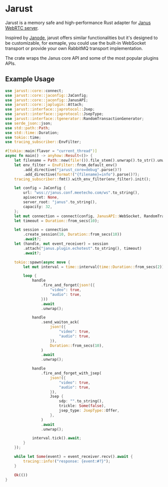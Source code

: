 # Jarust

Jarust is a memory safe and high-performance Rust adapter for [Janus WebRTC server](https://github.com/meetecho/janus-gateway).

Inspired by [Janode](https://github.com/meetecho/janode), jarust offers similar functionalities but it's designed
to be customizable, for exmaple, you could use the built-in WebSocket transport or provide your own RabbitMQ transport implementation.

The crate wraps the Janus core API and some of the most popular plugins APIs.

## Example Usage

```rust
use jarust::core::connect;
use jarust::core::jaconfig::JaConfig;
use jarust::core::jaconfig::JanusAPI;
use jarust::core::japlugin::Attach;
use jarust::interface::japrotocol::Jsep;
use jarust::interface::japrotocol::JsepType;
use jarust::interface::tgenerator::RandomTransactionGenerator;
use serde_json::json;
use std::path::Path;
use std::time::Duration;
use tokio::time;
use tracing_subscriber::EnvFilter;

#[tokio::main(flavor = "current_thread")]
async fn main() -> anyhow::Result<()> {
    let filename = Path::new(file!()).file_stem().unwrap().to_str().unwrap();
    let env_filter = EnvFilter::from_default_env()
        .add_directive("jarust_core=debug".parse()?)
        .add_directive(format!("{filename}=info").parse()?);
    tracing_subscriber::fmt().with_env_filter(env_filter).init();

    let config = JaConfig {
        url: "wss://janus.conf.meetecho.com/ws".to_string(),
        apisecret: None,
        server_root: "janus".to_string(),
        capacity: 32,
    };
    let mut connection = connect(config, JanusAPI::WebSocket, RandomTransactionGenerator).await?;
    let timeout = Duration::from_secs(10);

    let session = connection
        .create_session(10, Duration::from_secs(10))
        .await?;
    let (handle, mut event_receiver) = session
        .attach("janus.plugin.echotest".to_string(), timeout)
        .await?;

    tokio::spawn(async move {
        let mut interval = time::interval(time::Duration::from_secs(2));

        loop {
            handle
                .fire_and_forget(json!({
                    "video": true,
                    "audio": true,
                }))
                .await
                .unwrap();

            handle
                .send_waiton_ack(
                    json!({
                        "video": true,
                        "audio": true,
                    }),
                    Duration::from_secs(10),
                )
                .await
                .unwrap();

            handle
                .fire_and_forget_with_jsep(
                    json!({
                        "video": true,
                        "audio": true,
                    }),
                    Jsep {
                        sdp: "".to_string(),
                        trickle: Some(false),
                        jsep_type: JsepType::Offer,
                    },
                )
                .await
                .unwrap();

            interval.tick().await;
        }
    });

    while let Some(event) = event_receiver.recv().await {
        tracing::info!("response: {event:#?}");
    }

    Ok(())
}
```
